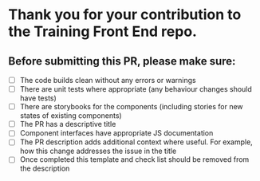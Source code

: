 # Thank you for your contribution to the Training Front End repo.

 ##  Before submitting this PR, please make sure:

- [ ] The code builds clean without any errors or warnings
- [ ] There are unit tests where appropriate (any behaviour changes should have tests)
- [ ] There are storybooks for the components (including stories for new states of existing components)
- [ ] The PR has a descriptive title
- [ ] Component interfaces have appropriate JS documentation
- [ ] The PR description adds additional context where useful. For example, how this change addresses the issue in the title
- [ ] Once completed this template and check list should be removed from the description
